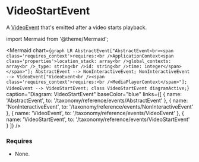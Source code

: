 # VideoStartEvent

A [VideoEvent](/taxonomy/reference/events/VideoEvent) that's emitted after a video starts playback.

import Mermaid from '@theme/Mermaid';

<Mermaid chart={`
	graph LR
    AbstractEvent["AbstractEvent<br><span class='requires_context'>requires:<br />ApplicationContext<span class='properties'>location_stack: array<br />global_contexts: array<br />_type: string<br />id: string<br />time: integer</span></span>"];
    AbstractEvent --> NonInteractiveEvent;
    NonInteractiveEvent --> VideoEvent["VideoEvent<br /><span class='requires_context'>requires:<br />MediaPlayerContext</span>"];
    VideoEvent --> VideoStartEvent;
    class VideoStartEvent diagramActive;
`} 
  caption="Diagram: VideoStartEvent" 
  baseColor="blue" 
  links={[
    { name: 'AbstractEvent', to: '/taxonomy/reference/events/AbstractEvent' },
    { name: 'NonInteractiveEvent', to: '/taxonomy/reference/events/NonInteractiveEvent' },
    { name: 'VideoEvent', to: '/taxonomy/reference/events/VideoEvent' },
    { name: 'VideoStartEvent', to: '/taxonomy/reference/events/VideoStartEvent' }
  ]}
/>

### Requires
- None.